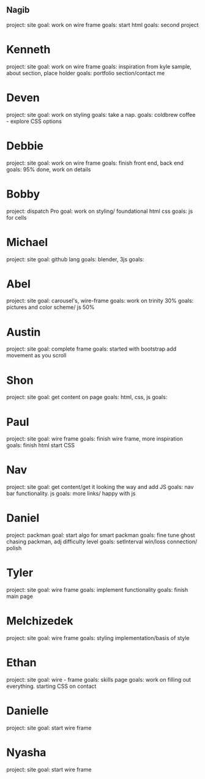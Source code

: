 

## Nagib
project: site
goal: work on wire frame
goals: start html
goals: second project

# Kenneth 
project: site
goal: work on wire frame
goals: inspiration from kyle sample, about section, place holder
goals: portfolio section/contact me

# Deven
project: site
goal: work on styling
goals: take a nap.
goals: coldbrew coffee - explore CSS options

# Debbie
project: site
goal: work on wire frame
goals: finish front end, back end 
goals: 95% done, work on details

# Bobby 
project: dispatch Pro
goal: work on styling/ foundational html css
goals: js for cells 

# Michael
project: site
goal: github lang
goals: blender, 3js
goals: 

# Abel 
project: site
goal: carousel's, wire-frame
goals: work on trinity 30%
goals: pictures and color scheme/ js 50%

# Austin 
project: site
goal: complete frame
goals: started with bootstrap add movement as you scroll  

# Shon
project: site
goal: get content on page
goals: html, css, js
goals: 

# Paul
project: site
goal: wire frame
goals: finish wire frame, more inspiration
goals: finish html start CSS

# Nav
project: site
goal: get content/get it looking the way and add JS
goals: nav bar functionality. js
goals: more links/ happy with js 

# Daniel
project: packman 
goal: start algo for smart packman
goals: fine tune ghost chasing packman, adj difficulty level
goals: setInterval win/loss connection/ polish

# Tyler
project: site
goal: wire frame 
goals: implement functionality
goals: finish main page

# Melchizedek
project: site
goal: wire frame
goals: styling implementation/basis of style

# Ethan
project: site
goal: wire - frame
goals: skills page
goals: work on filling out everything. starting CSS on contact

# Danielle 
project: site
goal: start wire frame

# Nyasha
project: site
goal: start wire frame